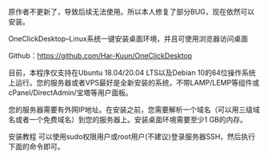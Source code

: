 
原作者不更新了，导致后续无法使用。所以本人修复了部分BUG，现在依然可以安装。



OneClickDesktop–Linux系统一键安装桌面环境，并且可使用浏览器访问桌面

Github：https://github.com/Har-Kuun/OneClickDesktop

目前，本程序仅支持在Ubuntu 18.04/20.04 LTS以及Debian 10的64位操作系统上运行。您的服务器或者VPS最好是全新安装的系统，不带LAMP/LEMP等组件或cPanel/DirectAdmin/宝塔等用户面板。

您的服务器需要有外网IP地址。在安装之前，您需要解析一个域名（可以用三级域名或者一个免费域名）到您的服务器上。安装桌面环境需要至少1 GB的内存。

安装教程
可以使用sudo权限用户或root用户(不建议)登录服务器SSH，然后执行下面的命令即可。


